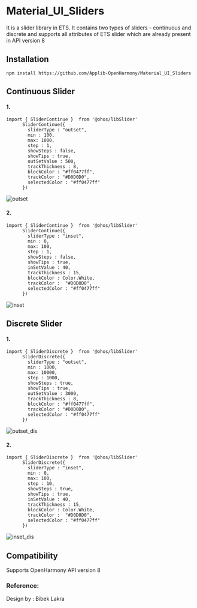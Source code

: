# Material_UI_Sliders

It is a slider library in ETS. It contains two types of sliders - continuous and discrete and supports all attributes of ETS slider which are already present in API version 8

## Installation

```npm install https://github.com/Applib-OpenHarmony/Material_UI_Sliders```

## Continuous Slider
#### 1.
```ets
import { SliderContinue }  from '@ohos/libSlider'
      SliderContinue({
        sliderType : "outset",
        min : 100,
        max: 1000,
        step : 1,
        showSteps : false,
        showTips : true,
        outSetValue : 500,
        trackThickness : 8,
        blockColor : "#ff0477ff",
        trackColor : "#D0D0D0",
        selectedColor : "#ff0477ff"
      })
```
![outset](https://github.com/BibekLakra91/Material_UI_Sliders/blob/main/screenshot/outsetSlider.png)
#### 2.
```ets
import { SliderContinue }  from '@ohos/libSlider'
      SliderContinue({
        sliderType : "inset",
        min : 0,
        max: 100,
        step : 1,
        showSteps : false,
        showTips : true,
        inSetValue : 40,
        trackThickness : 15,
        blockColor : Color.White,
        trackColor :  "#D0D0D0",
        selectedColor : "#ff0477ff"
      })
```
![inset](https://github.com/BibekLakra91/Material_UI_Sliders/blob/main/screenshot/insetSlider.png)

## Discrete Slider
#### 1.
```ets
import { SliderDiscrete }  from '@ohos/libSlider'
      SliderDiscrete({
        sliderType : "outset",
        min : 1000,
        max: 10000,
        step : 1000,
        showSteps : true,
        showTips : true,
        outSetValue : 3000,
        trackThickness : 8,
        blockColor : "#ff0477ff",
        trackColor : "#D0D0D0",
        selectedColor : "#ff0477ff"
      })
```
![outset_dis](https://github.com/BibekLakra91/Material_UI_Sliders/blob/main/screenshot/outsetSlider-dis.png)
#### 2.
```ets
import { SliderDiscrete }  from '@ohos/libSlider'
      SliderDiscrete({
        sliderType : "inset",
        min : 0,
        max: 100,
        step : 10,
        showSteps : true,
        showTips : true,
        inSetValue : 40,
        trackThickness : 15,
        blockColor : Color.White,
        trackColor :  "#D0D0D0",
        selectedColor : "#ff0477ff"
      })
```
![inset_dis](https://github.com/BibekLakra91/Material_UI_Sliders/blob/main/screenshot/insetSlider_dis.png)

## Compatibility
Supports OpenHarmony API version 8

### Reference:
Design by : Bibek Lakra

